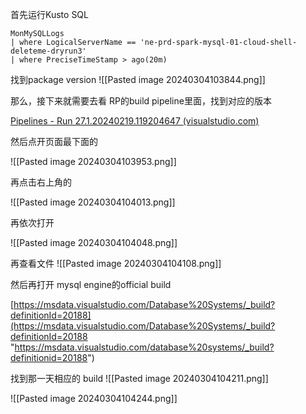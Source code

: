 首先运行Kusto SQL

```
MonMySQLLogs
| where LogicalServerName == 'ne-prd-spark-mysql-01-cloud-shell-deleteme-dryrun3'
| where PreciseTimeStamp > ago(20m)
```

找到package version
![[Pasted image 20240304103844.png]]

那么，接下来就需要去看 RP的build pipeline里面，找到对应的版本

[Pipelines - Run 27.1.20240219.119204647 (visualstudio.com)](https://msdata.visualstudio.com/Database%20Systems/_build/results?buildId=119204647&view=results "https://msdata.visualstudio.com/database%20systems/_build/results?buildid=119204647&view=results")

然后点开页面最下面的

![[Pasted image 20240304103953.png]]

再点击右上角的

![[Pasted image 20240304104013.png]]

再依次打开

![[Pasted image 20240304104048.png]]

再查看文件
![[Pasted image 20240304104108.png]]

然后再打开 mysql engine的official build

[https://msdata.visualstudio.com/Database%20Systems/_build?definitionId=20188](https://msdata.visualstudio.com/Database%20Systems/_build?definitionId=20188 "https://msdata.visualstudio.com/database%20systems/_build?definitionid=20188")

找到那一天相应的 build
![[Pasted image 20240304104211.png]]

![[Pasted image 20240304104244.png]]

